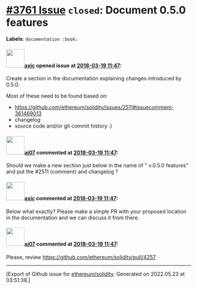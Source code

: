 # [\#3761 Issue](https://github.com/ethereum/solidity/issues/3761) `closed`: Document 0.5.0 features
**Labels**: `documentation :book:`


#### <img src="https://avatars.githubusercontent.com/u/20340?v=4" width="50">[axic](https://github.com/axic) opened issue at [2018-03-19 11:47](https://github.com/ethereum/solidity/issues/3761):

Create a section in the documentation explaining changes introduced by 0.5.0.

Most of these need to be found based on:
- https://github.com/ethereum/solidity/issues/2511#issuecomment-361469013
- changelog
- source code and/or git commit history :)

#### <img src="https://avatars.githubusercontent.com/u/9623159?v=4" width="50">[aj07](https://github.com/aj07) commented at [2018-03-19 11:47](https://github.com/ethereum/solidity/issues/3761#issuecomment-381933171):

Should we make a new section just below in the name of " v.0.5.0 features"  and put the #2511 (comment) and changelog ?

#### <img src="https://avatars.githubusercontent.com/u/20340?v=4" width="50">[axic](https://github.com/axic) commented at [2018-03-19 11:47](https://github.com/ethereum/solidity/issues/3761#issuecomment-381961072):

Below what exactly? Please make a simple PR with your proposed location in the documentation and we can discuss it from there.

#### <img src="https://avatars.githubusercontent.com/u/9623159?v=4" width="50">[aj07](https://github.com/aj07) commented at [2018-03-19 11:47](https://github.com/ethereum/solidity/issues/3761#issuecomment-396143544):

Please, review https://github.com/ethereum/solidity/pull/4257


-------------------------------------------------------------------------------



[Export of Github issue for [ethereum/solidity](https://github.com/ethereum/solidity). Generated on 2022.05.23 at 03:51:38.]
